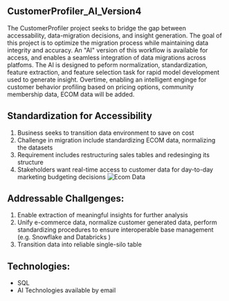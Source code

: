 ## CustomerProfiler_AI_Version4
The CustomerProfiler project seeks to bridge the gap between accessability, data-migration decisions, and insight generation. The goal of this project is to optimize the migration process while maintaining data integrity and accuracy. An "AI" version of this workflow is available for access, and enables a seamless integration of data migrations across platfoms. The AI is designed to peform normalization, standardization, feature extraction, and feature selection task for rapid model development used to generate insight. Overtime, enabling an intelligent enginge for customer behavior profiling based on pricing options, community membership data, ECOM data will be added. 

## Standardization for Accessibility
  1) Business seeks to transition data environment to save on cost
  2) Challenge in migration include standardizing ECOM data, normalizing the datasets
  3) Requirement includes restructuring sales tables and redesinging its structure
  4) Stakeholders want real-time access to customer data for day-to-day marketing budgeting decisions
![Ecom Data](https://github.com/teekag/CustomerProfiler_AI_Version4/assets/137746377/0e88e4f9-8a32-4586-939d-e98da31b9c99)

## Addressable Challgenges: 
  1) Enable extraction of meaningful insights for further analysis 
  2) Unify e-commerce data, normalize customer generated data, perform standardizing procedures to ensure interoperable base management (e.g. Snowflake and Databricks )
  3) Transition data into reliable single-silo table

## Technologies: 
  - SQL
  - AI Technologies available by email
